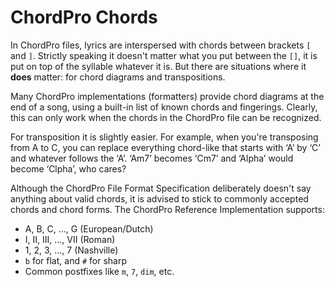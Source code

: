 # ChordPro Chords

In ChordPro files, lyrics are interspersed with chords between brackets `[` and `]`. Strictly speaking it doesn't matter what you put between the `[]`, it is put on top of the syllable whatever it is. But there are situations where it **does** matter: for chord diagrams and transpositions.

Many ChordPro implementations (formatters) provide chord diagrams at the end of a song, using a built-in list of known chords and fingerings. Clearly, this can only work when the chords in the ChordPro file can be recognized.

For transposition it is slightly easier. For example, when you're transposing from A to C, you can replace everything chord-like that starts with ‘A’ by ‘C’ and whatever follows the ‘A’. ‘Am7’ becomes ‘Cm7’ and ‘Alpha’ would become ‘Clpha’, who cares?

Although the ChordPro File Format Specification deliberately doesn't say anything about valid chords, it is advised to stick to commonly accepted chords and chord forms. The ChordPro Reference Implementation supports:
* A, B, C, …, G (European/Dutch)
* I, II, III, …, VII (Roman)
* 1, 2, 3, …, 7 (Nashville)
* `b` for flat, and `#` for sharp
* Common postfixes like `m`, `7`, `dim`, etc.
